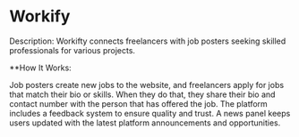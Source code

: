# Workify

Description: Workifty connects freelancers with job posters seeking skilled professionals for various projects.

**How It Works:

Job posters create new jobs to the website, and freelancers apply for jobs that match their bio or skills. 
When they do that, they share their bio and contact number with the person that has offered the job. 
The platform includes a feedback system to ensure quality and trust.
A news panel keeps users updated with the latest platform announcements and opportunities.


